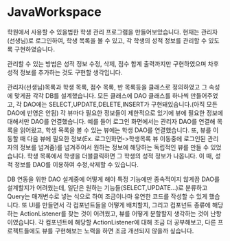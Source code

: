 # JavaWorkspace


학원에서 사용할 수 있을법한 학생 관리 프로그램을 만들어보았습니다.
현재는 관리자(선생님)로 로그인하여, 학생 목록을 볼 수 있고, 각 학생의 성적 정보를 관리할 수 있도록 구현하였습니다.

관리할 수 있는 방법은 성적 정보 수정, 삭제, 점수 합계 출력까지만 구현하였으며 차후 성적 정보를 추가하는 것도 구현할 생각입니다.

관리자(선생님)목록과 학생 목록, 점수 목록, 반 목록등을 클래스로 정의하였고 그 속성에 맞게끔 각각 DB를 설계했습니다.
모든 클래스에 DAO 클래스를 하나씩 만들어주었고, 각 DAO에는 SELECT,UPDATE,DELETE,INSERT가 구현돼있습니다.(아직 모든 DAO에 반영은 안됨)
각 뷰마다 필요한 정보들이 제한적으로 있기에 뷰에 필요한 정보에 대해서만 DAO를 연결했습니다.
예를 들어 로그인 화면에서는 관리자 DAO를 연결해 목록을 읽어왔고, 학생 목록을 볼 수 있는 뷰에는 학생 DAO를 연결했습니다.
또, 뷰를 이동할 때 다음 뷰에 필요한 정보(Ex. 로그인화면->학생목록 뷰 이동중에 로그인된 관리자의 정보를 넘겨줌)를 넘겨주어서 원하는 정보에 해당하는 독립적인 뷰를 만들 수 있었습니다.
학생 목록에서 학생을 더블클릭하면 그 학생의 성적 정보가 나옵니다. 이 때, 성적 정보를 DAO를 이용하여 수정,삭제할 수 있습니다.


DB 연동을 위한 DAO 설계중에 어떻게 해야 특정 기능에만 종속적이지 않게끔 DAO를 설계할지가 어려웠는데, 일단은 원하는 기능들(SELECT,UPDATE...)로 분류하고 Query는 매개변수로 넣는 식으로
하여 조금이나마 유연한 코드를 작성할 수 있게 했습니다.
또 UI를 만들면서 각 컴포넌트들을 어떻게 배치할지, 그리고 컴포넌트 종류에 해당하는 ActionListener를 찾는 것이 어려웠고, 뷰를 어떻게 분할할지 생각하는 것이 난항이였습니다.
각 컴포넌트에 해당할 ActionListener에 대해 조금 더 공부해보고, 다른 프로젝트들에도 뷰를 구현해보는 노력을 하면 조금 개선되지 않을까 싶습니다.
